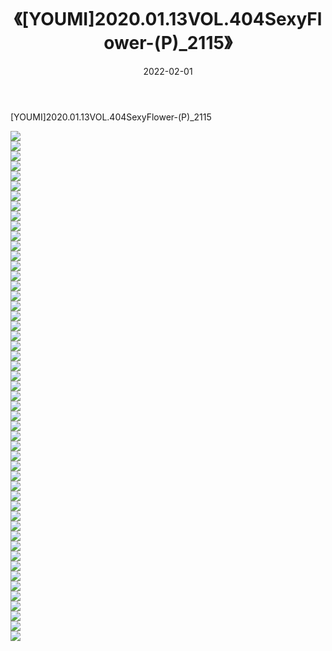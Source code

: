 ﻿---
layout: post
title:  《[YOUMI]2020.01.13VOL.404SexyFlower-(P)_2115》
date:   2022-02-01
img: http://imgx.orgx.ga/漏D/巨乳/2022/[YOUMI]2020.01.13VOL.404SexyFlower-(P)_2115/000.jpg
categories: [美女, 清纯, 唯美]
---

[YOUMI]2020.01.13VOL.404SexyFlower-(P)_2115

  ![](http://imgx.orgx.ga/漏D/巨乳/2022/[YOUMI]2020.01.13VOL.404SexyFlower-(P)_2115/001.jpg) <br> ![](http://imgx.orgx.ga/漏D/巨乳/2022/[YOUMI]2020.01.13VOL.404SexyFlower-(P)_2115/002.jpg) <br> ![](http://imgx.orgx.ga/漏D/巨乳/2022/[YOUMI]2020.01.13VOL.404SexyFlower-(P)_2115/003.jpg) <br> ![](http://imgx.orgx.ga/漏D/巨乳/2022/[YOUMI]2020.01.13VOL.404SexyFlower-(P)_2115/004.jpg) <br> ![](http://imgx.orgx.ga/漏D/巨乳/2022/[YOUMI]2020.01.13VOL.404SexyFlower-(P)_2115/005.jpg) <br> ![](http://imgx.orgx.ga/漏D/巨乳/2022/[YOUMI]2020.01.13VOL.404SexyFlower-(P)_2115/006.jpg) <br> ![](http://imgx.orgx.ga/漏D/巨乳/2022/[YOUMI]2020.01.13VOL.404SexyFlower-(P)_2115/007.jpg) <br> ![](http://imgx.orgx.ga/漏D/巨乳/2022/[YOUMI]2020.01.13VOL.404SexyFlower-(P)_2115/008.jpg) <br> ![](http://imgx.orgx.ga/漏D/巨乳/2022/[YOUMI]2020.01.13VOL.404SexyFlower-(P)_2115/009.jpg) <br> ![](http://imgx.orgx.ga/漏D/巨乳/2022/[YOUMI]2020.01.13VOL.404SexyFlower-(P)_2115/010.jpg) <br> ![](http://imgx.orgx.ga/漏D/巨乳/2022/[YOUMI]2020.01.13VOL.404SexyFlower-(P)_2115/011.jpg) <br> ![](http://imgx.orgx.ga/漏D/巨乳/2022/[YOUMI]2020.01.13VOL.404SexyFlower-(P)_2115/012.jpg) <br> ![](http://imgx.orgx.ga/漏D/巨乳/2022/[YOUMI]2020.01.13VOL.404SexyFlower-(P)_2115/013.jpg) <br> ![](http://imgx.orgx.ga/漏D/巨乳/2022/[YOUMI]2020.01.13VOL.404SexyFlower-(P)_2115/014.jpg) <br> ![](http://imgx.orgx.ga/漏D/巨乳/2022/[YOUMI]2020.01.13VOL.404SexyFlower-(P)_2115/015.jpg) <br> ![](http://imgx.orgx.ga/漏D/巨乳/2022/[YOUMI]2020.01.13VOL.404SexyFlower-(P)_2115/016.jpg) <br> ![](http://imgx.orgx.ga/漏D/巨乳/2022/[YOUMI]2020.01.13VOL.404SexyFlower-(P)_2115/017.jpg) <br> ![](http://imgx.orgx.ga/漏D/巨乳/2022/[YOUMI]2020.01.13VOL.404SexyFlower-(P)_2115/018.jpg) <br> ![](http://imgx.orgx.ga/漏D/巨乳/2022/[YOUMI]2020.01.13VOL.404SexyFlower-(P)_2115/019.jpg) <br> ![](http://imgx.orgx.ga/漏D/巨乳/2022/[YOUMI]2020.01.13VOL.404SexyFlower-(P)_2115/020.jpg) <br> ![](http://imgx.orgx.ga/漏D/巨乳/2022/[YOUMI]2020.01.13VOL.404SexyFlower-(P)_2115/021.jpg) <br> ![](http://imgx.orgx.ga/漏D/巨乳/2022/[YOUMI]2020.01.13VOL.404SexyFlower-(P)_2115/022.jpg) <br> ![](http://imgx.orgx.ga/漏D/巨乳/2022/[YOUMI]2020.01.13VOL.404SexyFlower-(P)_2115/023.jpg) <br> ![](http://imgx.orgx.ga/漏D/巨乳/2022/[YOUMI]2020.01.13VOL.404SexyFlower-(P)_2115/024.jpg) <br> ![](http://imgx.orgx.ga/漏D/巨乳/2022/[YOUMI]2020.01.13VOL.404SexyFlower-(P)_2115/025.jpg) <br> ![](http://imgx.orgx.ga/漏D/巨乳/2022/[YOUMI]2020.01.13VOL.404SexyFlower-(P)_2115/026.jpg) <br> ![](http://imgx.orgx.ga/漏D/巨乳/2022/[YOUMI]2020.01.13VOL.404SexyFlower-(P)_2115/027.jpg) <br> ![](http://imgx.orgx.ga/漏D/巨乳/2022/[YOUMI]2020.01.13VOL.404SexyFlower-(P)_2115/028.jpg) <br> ![](http://imgx.orgx.ga/漏D/巨乳/2022/[YOUMI]2020.01.13VOL.404SexyFlower-(P)_2115/029.jpg) <br> ![](http://imgx.orgx.ga/漏D/巨乳/2022/[YOUMI]2020.01.13VOL.404SexyFlower-(P)_2115/030.jpg) <br> ![](http://imgx.orgx.ga/漏D/巨乳/2022/[YOUMI]2020.01.13VOL.404SexyFlower-(P)_2115/031.jpg) <br> ![](http://imgx.orgx.ga/漏D/巨乳/2022/[YOUMI]2020.01.13VOL.404SexyFlower-(P)_2115/032.jpg) <br> ![](http://imgx.orgx.ga/漏D/巨乳/2022/[YOUMI]2020.01.13VOL.404SexyFlower-(P)_2115/033.jpg) <br> ![](http://imgx.orgx.ga/漏D/巨乳/2022/[YOUMI]2020.01.13VOL.404SexyFlower-(P)_2115/034.jpg) <br> ![](http://imgx.orgx.ga/漏D/巨乳/2022/[YOUMI]2020.01.13VOL.404SexyFlower-(P)_2115/035.jpg) <br> ![](http://imgx.orgx.ga/漏D/巨乳/2022/[YOUMI]2020.01.13VOL.404SexyFlower-(P)_2115/036.jpg) <br> ![](http://imgx.orgx.ga/漏D/巨乳/2022/[YOUMI]2020.01.13VOL.404SexyFlower-(P)_2115/037.jpg) <br> ![](http://imgx.orgx.ga/漏D/巨乳/2022/[YOUMI]2020.01.13VOL.404SexyFlower-(P)_2115/038.jpg) <br> ![](http://imgx.orgx.ga/漏D/巨乳/2022/[YOUMI]2020.01.13VOL.404SexyFlower-(P)_2115/039.jpg) <br> ![](http://imgx.orgx.ga/漏D/巨乳/2022/[YOUMI]2020.01.13VOL.404SexyFlower-(P)_2115/040.jpg) <br> ![](http://imgx.orgx.ga/漏D/巨乳/2022/[YOUMI]2020.01.13VOL.404SexyFlower-(P)_2115/041.jpg) <br> ![](http://imgx.orgx.ga/漏D/巨乳/2022/[YOUMI]2020.01.13VOL.404SexyFlower-(P)_2115/042.jpg) <br> ![](http://imgx.orgx.ga/漏D/巨乳/2022/[YOUMI]2020.01.13VOL.404SexyFlower-(P)_2115/043.jpg) <br> ![](http://imgx.orgx.ga/漏D/巨乳/2022/[YOUMI]2020.01.13VOL.404SexyFlower-(P)_2115/044.jpg) <br> ![](http://imgx.orgx.ga/漏D/巨乳/2022/[YOUMI]2020.01.13VOL.404SexyFlower-(P)_2115/045.jpg) <br> ![](http://imgx.orgx.ga/漏D/巨乳/2022/[YOUMI]2020.01.13VOL.404SexyFlower-(P)_2115/046.jpg) <br> ![](http://imgx.orgx.ga/漏D/巨乳/2022/[YOUMI]2020.01.13VOL.404SexyFlower-(P)_2115/047.jpg) <br> ![](http://imgx.orgx.ga/漏D/巨乳/2022/[YOUMI]2020.01.13VOL.404SexyFlower-(P)_2115/048.jpg) <br> ![](http://imgx.orgx.ga/漏D/巨乳/2022/[YOUMI]2020.01.13VOL.404SexyFlower-(P)_2115/049.jpg) <br> ![](http://imgx.orgx.ga/漏D/巨乳/2022/[YOUMI]2020.01.13VOL.404SexyFlower-(P)_2115/050.jpg) <br> ![](http://imgx.orgx.ga/漏D/巨乳/2022/[YOUMI]2020.01.13VOL.404SexyFlower-(P)_2115/051.jpg) <br>